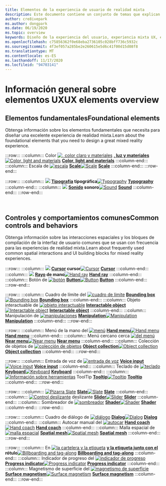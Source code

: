 ```yaml
---
title: Elementos de la experiencia de usuario de realidad mixta
description: Este documento contiene un conjunto de temas que explican cómo diseñar dispositivos de realidad mixta.
author: cre8ivepark
ms.author: dongpark
ms.date: 06/19/2020
ms.topic: overview
keywords: Diseño de la experiencia del usuario, experiencia mixta UX, experiencia del usuario, patrones de aplicaciones, controles, estilo, HoloLens, interacción, interacción espacial, IU espacial, elementos de la experiencia de usuario, comportamientos, bloques de creación, tipografía, color, auriculares de realidad mixta, auriculares de la realidad mixta de Windows, auriculares de realidad virtual, HoloLens, MRTK, kit de herramientas de realidad mixta
ms.openlocfilehash: c75856362f0e68eba2736105c028bff736c5932c
ms.sourcegitcommit: 4f3ef057a285be2e260615e5d6c41f00d15d08f8
ms.translationtype: MT
ms.contentlocale: es-ES
ms.lasthandoff: 11/17/2020
ms.locfileid: "94703141"
---
```

# <a name="ux-elements-overview"></a><span data-ttu-id="facf3-104">Información general sobre elementos UX</span><span class="sxs-lookup"><span data-stu-id="facf3-104">UX elements overview</span></span>
## <a name="foundational-elements"></a><span data-ttu-id="facf3-105">Elementos fundamentales</span><span class="sxs-lookup"><span data-stu-id="facf3-105">Foundational elements</span></span>
<span data-ttu-id="facf3-106">Obtenga información sobre los elementos fundamentales que necesita para diseñar una excelente experiencia de realidad mixta.</span><span class="sxs-lookup"><span data-stu-id="facf3-106">Learn about the foundational elements that you need to design a great mixed reality experience.</span></span>

:::row:::
    :::column:::
       <span data-ttu-id="facf3-107">Color [ ![ , color claro y materiales](images/640px-fragments.png)](color-light-and-materials.md) **[, luz y materiales](color-light-and-materials.md)**</span><span class="sxs-lookup"><span data-stu-id="facf3-107">[![Color, light and materials](images/640px-fragments.png)](color-light-and-materials.md) **[Color, light and materials](color-light-and-materials.md)**</span></span>
    :::column-end:::
    :::column:::
       <span data-ttu-id="facf3-108">Escala de [ ![ escala](images/volvo-cars-microsoft-hololens-experience01-640px.png)](scale.md) **[Scale](scale.md)**</span><span class="sxs-lookup"><span data-stu-id="facf3-108">[![Scale](images/volvo-cars-microsoft-hololens-experience01-640px.png)](scale.md) **[Scale](scale.md)**</span></span>
    :::column-end:::
:::row-end:::

:::row:::
    :::column:::
       <span data-ttu-id="facf3-109">[ ![](images/typography-cover.png)](typography.md) **[Tipografía](typography.md) tipográfica**</span><span class="sxs-lookup"><span data-stu-id="facf3-109">[![Typography](images/typography-cover.png)](typography.md) **[Typography](typography.md)**</span></span>
    :::column-end:::
    :::column:::
       <span data-ttu-id="facf3-110">[ ![](images/spatialaudio.png)](spatial-sound-design.md) **[Sonido](spatial-sound-design.md) sonoro**</span><span class="sxs-lookup"><span data-stu-id="facf3-110">[![Sound](images/spatialaudio.png)](spatial-sound-design.md) **[Sound](spatial-sound-design.md)**</span></span>
    :::column-end:::
:::row-end:::

<br>

## <a name="common-controls-and-behaviors"></a><span data-ttu-id="facf3-111">Controles y comportamientos comunes</span><span class="sxs-lookup"><span data-stu-id="facf3-111">Common controls and behaviors</span></span>
<span data-ttu-id="facf3-112">Obtenga información sobre las interacciones espaciales y los bloques de compilación de la interfaz de usuario comunes que se usan con frecuencia para las experiencias de realidad mixta.</span><span class="sxs-lookup"><span data-stu-id="facf3-112">Learn about frequently used common spatial interactions and UI building blocks for mixed reality experiences.</span></span>

:::row:::
    :::column:::
       <span data-ttu-id="facf3-113">[ ![](images/UX_Hero_Cursor.jpg)](cursors.md) **[Cursor](cursors.md) cursor**</span><span class="sxs-lookup"><span data-stu-id="facf3-113">[![Cursor](images/UX_Hero_Cursor.jpg)](cursors.md) **[Cursor](cursors.md)**</span></span>
    :::column-end:::
    :::column:::
       <span data-ttu-id="facf3-114">[ ![](images/UX_Hero_HandRay.jpg)](point-and-commit.md) **[Rayo](point-and-commit.md) de mano**</span><span class="sxs-lookup"><span data-stu-id="facf3-114">[![Hand ray](images/UX_Hero_HandRay.jpg)](point-and-commit.md) **[Hand ray](point-and-commit.md)**</span></span>
    :::column-end:::
    :::column:::
       <span data-ttu-id="facf3-115">Botón de [ ![ botón](images/UX_Hero_Button.jpg)](button.md) **[Button](button.md)**</span><span class="sxs-lookup"><span data-stu-id="facf3-115">[![Button](images/UX_Hero_Button.jpg)](button.md) **[Button](button.md)**</span></span>
    :::column-end:::
:::row-end:::

:::row:::
    :::column:::
       <span data-ttu-id="facf3-116">Cuadro de límite del [ ![ cuadro de límite](images/UX_Hero_BoundingBox.jpg)](app-bar-and-bounding-box.md) **[Bounding box](app-bar-and-bounding-box.md)**</span><span class="sxs-lookup"><span data-stu-id="facf3-116">[![Bounding box](images/UX_Hero_BoundingBox.jpg)](app-bar-and-bounding-box.md) **[Bounding box](app-bar-and-bounding-box.md)**</span></span>
    :::column-end:::
    :::column:::
       <span data-ttu-id="facf3-117">Objeto interactuable de [ ![ objeto interactuable](images/UX_Hero_Interactable.jpg)](interactable-object.md) **[Interactable object](interactable-object.md)**</span><span class="sxs-lookup"><span data-stu-id="facf3-117">[![Interactable object](images/UX_Hero_Interactable.jpg)](interactable-object.md) **[Interactable object](interactable-object.md)**</span></span>
    :::column-end:::
    :::column:::
       <span data-ttu-id="facf3-118">Manipulación de [ ![ manipulaciones](images/UX_Hero_Manipulation.jpg)](direct-manipulation.md) **[Manipulation](direct-manipulation.md)**</span><span class="sxs-lookup"><span data-stu-id="facf3-118">[![Manipulation](images/UX_Hero_Manipulation.jpg)](direct-manipulation.md) **[Manipulation](direct-manipulation.md)**</span></span>
    :::column-end:::
:::row-end:::

:::row:::
    :::column:::
       <span data-ttu-id="facf3-119">Menú de la mano del [ ![ menú](images/UX_Hero_HandMenu.jpg)](hand-menu.md) **[Hand menu](hand-menu.md)**</span><span class="sxs-lookup"><span data-stu-id="facf3-119">[![Hand menu](images/UX_Hero_HandMenu.jpg)](hand-menu.md) **[Hand menu](hand-menu.md)**</span></span>
    :::column-end:::
    :::column:::
       <span data-ttu-id="facf3-120">Menú cercano cerca [ ![ del menú](images/UX_Hero_NearMenu.jpg)](near-menu.md) **[Near menu](near-menu.md)**</span><span class="sxs-lookup"><span data-stu-id="facf3-120">[![Near menu](images/UX_Hero_NearMenu.jpg)](near-menu.md) **[Near menu](near-menu.md)**</span></span>
    :::column-end:::
    :::column:::
       <span data-ttu-id="facf3-121">Colección de objetos de [ ![ colección de objetos](images/UX_Hero_ObjectCollection.jpg)](object-collection.md) **[Object collection](object-collection.md)**</span><span class="sxs-lookup"><span data-stu-id="facf3-121">[![Object collection](images/UX_Hero_ObjectCollection.jpg)](object-collection.md) **[Object collection](object-collection.md)**</span></span>
    :::column-end:::
:::row-end:::

:::row:::
    :::column:::
       <span data-ttu-id="facf3-122">Entrada de voz de [ ![ entrada de voz](images/UX_Hero_VoiceCommand.jpg)](voice-input.md) **[Voice input](voice-input.md)**</span><span class="sxs-lookup"><span data-stu-id="facf3-122">[![Voice input](images/UX_Hero_VoiceCommand.jpg)](voice-input.md) **[Voice input](voice-input.md)**</span></span>
    :::column-end:::
    :::column:::
       <span data-ttu-id="facf3-123">Teclado de [ ![ teclado](images/UX_Hero_Keyboard.jpg)](keyboard.md) **[Keyboard](keyboard.md)**</span><span class="sxs-lookup"><span data-stu-id="facf3-123">[![Keyboard](images/UX_Hero_Keyboard.jpg)](keyboard.md) **[Keyboard](keyboard.md)**</span></span>
    :::column-end:::
    :::column:::
       <span data-ttu-id="facf3-124">[ ![ Información sobre herramientas](images/UX_Hero_Tooltip.jpg)](tooltip.md) ToolTip **[Tooltip](tooltip.md)**</span><span class="sxs-lookup"><span data-stu-id="facf3-124">[![Tooltip](images/UX_Hero_Tooltip.jpg)](tooltip.md) **[Tooltip](tooltip.md)**</span></span>
    :::column-end:::
:::row-end:::

:::row:::
    :::column:::
       <span data-ttu-id="facf3-125">[ ![ Pizarra Slate](images/UX_Hero_Slate.jpg)](slate.md) **[Slate](slate.md)**</span><span class="sxs-lookup"><span data-stu-id="facf3-125">[![Slate](images/UX_Hero_Slate.jpg)](slate.md) **[Slate](slate.md)**</span></span>
    :::column-end:::
    :::column:::
       <span data-ttu-id="facf3-126">[ ![ Control deslizante](images/UX_Hero_Slider.jpg)](slider.md) deslizante **[Slider](slider.md)**</span><span class="sxs-lookup"><span data-stu-id="facf3-126">[![Slider](images/UX_Hero_Slider.jpg)](slider.md) **[Slider](slider.md)**</span></span>
    :::column-end:::
    :::column:::
        <span data-ttu-id="facf3-127">Sombreador de [ ![ sombreador](images/UX_Hero_StandardShader.jpg)](shader.md) **[Shader](shader.md)**</span><span class="sxs-lookup"><span data-stu-id="facf3-127">[![Shader](images/UX_Hero_StandardShader.jpg)](shader.md) **[Shader](shader.md)**</span></span>
    :::column-end:::
:::row-end:::

:::row:::
    :::column:::
       <span data-ttu-id="facf3-128">Cuadro de diálogo de [ ![ diálogo](images/MRTK_UX_Dialog.jpg)](dialog-ui.md) **[Dialog](dialog-ui.md)**</span><span class="sxs-lookup"><span data-stu-id="facf3-128">[![Dialog](images/MRTK_UX_Dialog.jpg)](dialog-ui.md) **[Dialog](dialog-ui.md)**</span></span>
    :::column-end:::
    :::column:::
       <span data-ttu-id="facf3-129">Autocar manual del [ ![ autocar](images/HandCoach/MRTK_handCoach.jpg)](hand-coach.md) **[Hand coach](hand-coach.md)**</span><span class="sxs-lookup"><span data-stu-id="facf3-129">[![Hand coach](images/HandCoach/MRTK_handCoach.jpg)](hand-coach.md) **[Hand coach](hand-coach.md)**</span></span>
    :::column-end:::
    :::column:::
       <span data-ttu-id="facf3-130">Malla espacial de [ ![ malla espacial](images/MRTK_PulseShader_SpatialMesh.gif)](spatial-mesh-ux.md) **[Spatial mesh](spatial-mesh-ux.md)**</span><span class="sxs-lookup"><span data-stu-id="facf3-130">[![Spatial mesh](images/MRTK_PulseShader_SpatialMesh.gif)](spatial-mesh-ux.md) **[Spatial mesh](spatial-mesh-ux.md)**</span></span>
    :::column-end:::
:::row-end:::

:::row:::
    :::column:::
        <span data-ttu-id="facf3-131">En [ ![ la cartelera y la etiqueta](images/MRTK_TagAlong.gif)](billboarding-and-tag-along.md) **[y la etiqueta junto con el](billboarding-and-tag-along.md) rótulo**</span><span class="sxs-lookup"><span data-stu-id="facf3-131">[![Billboarding and tag-along](images/MRTK_TagAlong.gif)](billboarding-and-tag-along.md) **[Billboarding and tag-along](billboarding-and-tag-along.md)**</span></span>
    :::column-end:::
    :::column:::
       <span data-ttu-id="facf3-132">Indicador de progreso del [ ![ indicador de progreso](images/MRTK_ProgressIndicator.gif)](progress.md) **[Progress indicator](progress.md)**</span><span class="sxs-lookup"><span data-stu-id="facf3-132">[![Progress indicator](images/MRTK_ProgressIndicator.gif)](progress.md) **[Progress indicator](progress.md)**</span></span>
    :::column-end:::
    :::column:::
       <span data-ttu-id="facf3-133">Magnetismo de superficie del [ ![ magnetismo de superficie](images/MRTK_SurfaceMagnetism.gif)](surface-magnetism.md) **[Surface magnetism](surface-magnetism.md)**</span><span class="sxs-lookup"><span data-stu-id="facf3-133">[![Surface magnetism](images/MRTK_SurfaceMagnetism.gif)](surface-magnetism.md) **[Surface magnetism](surface-magnetism.md)**</span></span>
    :::column-end:::
:::row-end:::

<br>
